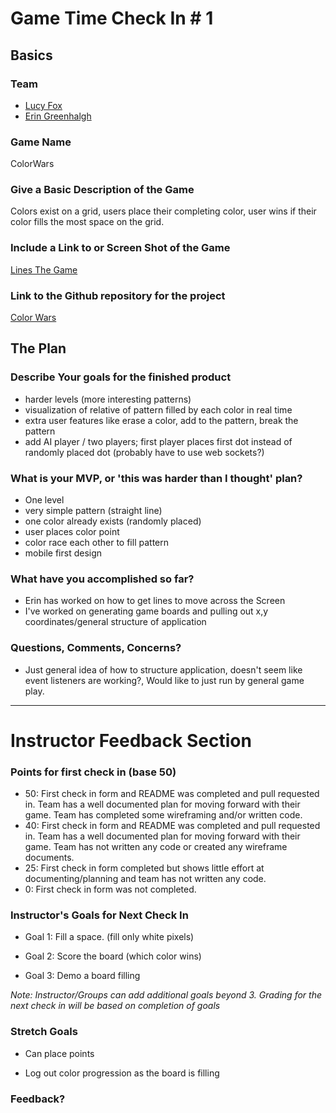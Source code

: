 
# Game Time Check In # 1

## Basics

### Team
- [Lucy Fox](https://github.com/lucyfox4131)
- [Erin Greenhalgh](https://github.com/eringreenhalgh)

### Game Name

ColorWars

### Give a Basic Description of the Game

Colors exist on a grid, users place their completing color, user wins if their color fills the most space on the grid.

### Include a Link to or Screen Shot of the Game

[Lines The Game](https://itunes.apple.com/us/app/lines-the-game/id904207373?mt=8)

### Link to the Github repository for the project
[Color Wars](https://github.com/lucyfox4131/color-wars)

## The Plan

### Describe Your goals for the finished product

- harder levels (more interesting patterns)
- visualization of relative of pattern filled by each color in real time
- extra user features like erase a color, add to the pattern, break the pattern
- add AI player / two players; first player places first dot instead of randomly placed dot (probably have to use web sockets?)

### What is your MVP, or 'this was harder than I thought' plan?

- One level
- very simple pattern (straight line)
- one color already exists (randomly placed)
- user places color point
- color race each other to fill pattern
- mobile first design

### What have you accomplished so far?
- Erin has worked on how to get lines to move across the Screen
- I've worked on generating game boards and pulling out x,y coordinates/general structure of application

### Questions, Comments, Concerns?
- Just general idea of how to structure application, doesn't seem like event listeners are working?, Would like to just run by general game play.
-----

# Instructor Feedback Section

### Points for first check in (base 50)

* 50: First check in form and README was completed and pull requested in. Team has a well documented plan for moving forward with their game. Team has completed some wireframing and/or written code.
* 40: First check in form and README was completed and pull requested in. Team has a well documented plan for moving forward with their game. Team has not written any code or created any wireframe documents.
* 25: First check in form completed but shows little effort at documenting/planning and team has not written any code.
* 0: First check in form was not completed.

### Instructor's Goals for Next Check In

* Goal 1: Fill a space. (fill only white pixels)

* Goal 2: Score the board (which color wins)

* Goal 3: Demo a board filling

_Note: Instructor/Groups can add additional goals beyond 3. Grading for the next check in will be based on completion of goals_

### Stretch Goals

* Can place points

* Log out color progression as the board is filling


### Feedback?
